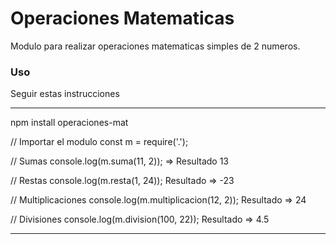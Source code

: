 # Operaciones Matematicas

Modulo para realizar operaciones matematicas simples de 2 numeros.

### Uso
Seguir estas instrucciones

***
npm install operaciones-mat

// Importar el modulo
const m = require('.');

// Sumas
console.log(m.suma(11, 2)); => Resultado 13

// Restas
console.log(m.resta(1, 24)); Resultado => -23

// Multiplicaciones
console.log(m.multiplicacion(12, 2)); Resultado => 24

// Divisiones
console.log(m.division(100, 22)); Resultado => 4.5
***

